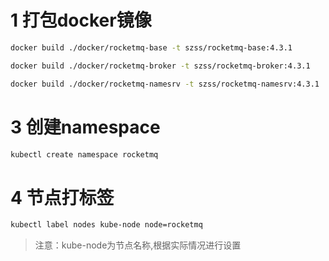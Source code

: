 # 1 打包docker镜像
```bash
docker build ./docker/rocketmq-base -t szss/rocketmq-base:4.3.1

docker build ./docker/rocketmq-broker -t szss/rocketmq-broker:4.3.1

docker build ./docker/rocketmq-namesrv -t szss/rocketmq-namesrv:4.3.1
```

# 3 创建namespace
```bash
kubectl create namespace rocketmq
```

# 4 节点打标签
```bash
kubectl label nodes kube-node node=rocketmq
```
> 注意：kube-node为节点名称,根据实际情况进行设置